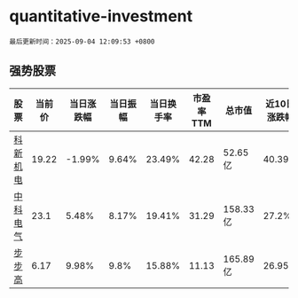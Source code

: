 # quantitative-investment

`最后更新时间：2025-09-04 12:09:53 +0800`

## 强势股票

|股票|当前价|当日涨跌幅|当日振幅|当日换手率|市盈率TTM|总市值|近10日涨跌幅|
|----|----|----|----|----|----|----|----|
|[科新机电](https://xueqiu.com/S/SZ300092)|19.22|-1.99%|9.64%|23.49%|42.28|52.65亿|40.39%|
|[中科电气](https://xueqiu.com/S/SZ300035)|23.1|5.48%|8.17%|19.41%|31.29|158.33亿|27.2%|
|[步步高](https://xueqiu.com/S/SZ002251)|6.17|9.98%|9.8%|15.88%|11.13|165.89亿|26.95%|
